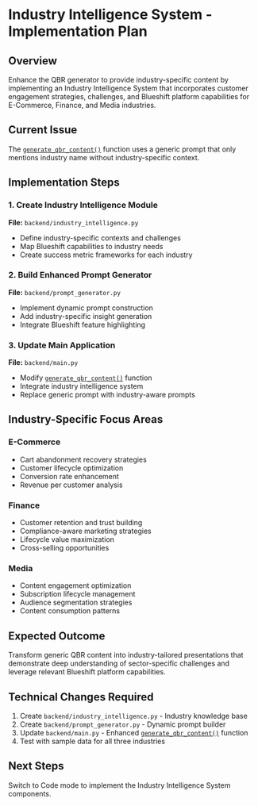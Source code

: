 # Industry Intelligence System - Implementation Plan

## Overview
Enhance the QBR generator to provide industry-specific content by implementing an Industry Intelligence System that incorporates customer engagement strategies, challenges, and Blueshift platform capabilities for E-Commerce, Finance, and Media industries.

## Current Issue
The [`generate_qbr_content()`](backend/main.py:96) function uses a generic prompt that only mentions industry name without industry-specific context.

## Implementation Steps

### 1. Create Industry Intelligence Module
**File:** `backend/industry_intelligence.py`
- Define industry-specific contexts and challenges
- Map Blueshift capabilities to industry needs
- Create success metric frameworks for each industry

### 2. Build Enhanced Prompt Generator
**File:** `backend/prompt_generator.py`
- Implement dynamic prompt construction
- Add industry-specific insight generation
- Integrate Blueshift feature highlighting

### 3. Update Main Application
**File:** `backend/main.py`
- Modify [`generate_qbr_content()`](backend/main.py:96) function
- Integrate industry intelligence system
- Replace generic prompt with industry-aware prompts

## Industry-Specific Focus Areas

### E-Commerce
- Cart abandonment recovery strategies
- Customer lifecycle optimization
- Conversion rate enhancement
- Revenue per customer analysis

### Finance
- Customer retention and trust building
- Compliance-aware marketing strategies
- Lifecycle value maximization
- Cross-selling opportunities

### Media
- Content engagement optimization
- Subscription lifecycle management
- Audience segmentation strategies
- Content consumption patterns

## Expected Outcome
Transform generic QBR content into industry-tailored presentations that demonstrate deep understanding of sector-specific challenges and leverage relevant Blueshift platform capabilities.

## Technical Changes Required
1. Create `backend/industry_intelligence.py` - Industry knowledge base
2. Create `backend/prompt_generator.py` - Dynamic prompt builder
3. Update `backend/main.py` - Enhanced [`generate_qbr_content()`](backend/main.py:96) function
4. Test with sample data for all three industries

## Next Steps
Switch to Code mode to implement the Industry Intelligence System components.